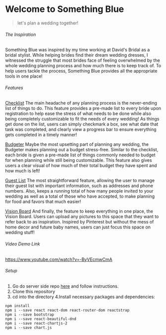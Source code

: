 # Welcome to Something Blue
>let's plan a wedding together!

###### The Inspiration

Something Blue was inspired by my time working at David's Bridal as a bridal stylist. While helping brides find their dream wedding dresses, I witnessed the struggle that most brides face of feeling overwhelmed by the whole wedding planning process and how much there is to keep track of. To help users tackle the process, Something Blue provides all the appropriate tools in one place! 

###### Features 
<ins>Checklist</ins>
The main headache of any planning process is the never-ending list of things to do. This feature provides a pre-made list to every bride upon registration to help ease the stress of what needs to be done while also being completely customizable to fit the needs of every wedding! As things get done on the list, users can simply checkmark a box, see what date that task was completed, and clearly view a progress bar to ensure everything gets completed in a timely manner! 

<ins>Budgeter</ins>
Maybe the most upsetting part of planning any wedding, the Budgeter makes planning out a budget stress-free. Similar to the checklist, each bride is given a pre-made list of things commonly needed to budget for when planning while still being customizable. This feature also gives users a clear visual of how much of their total budget they have spent and how much is left! 

<ins>Guest List</ins>
The most straightforward feature, allowing the user to manage their guest list with important information, such as addresses and phone numbers. Also, keeps a running total of how many people invited to your wedding as well as a total of those who have accepted, to make planning for food and favors that much easier!

<ins>Vision Board</ins>
And finally, the feature to keep everything in one place, the Vision Board. Users can upload any pictures to this space that they want to refer back to as inspiration. Inspired by Pinterest but without the mess of home decor and future baby names, users can just focus this space on wedding stuff!

###### Video Demo Link
https://www.youtube.com/watch?v=-ByVEcmwCmA

###### Setup 

1. Go do server side repo [here](https://github.com/samanthajmaas/SomethingBlueAPI) and follow instructions.
2. Clone this repository
3. cd into the directory
4.Install necessary packages and dependencies:
```
npm install
npm i --save react react-dom react-router-dom reactstrap
npm i --save bootstrap
npm i --save react-beautiful-dnd
npm i --save react-chartjs-2
npm i --save chart.js

```


